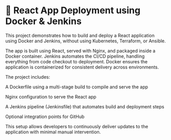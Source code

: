 # 🚀 React App Deployment using Docker & Jenkins
This project demonstrates how to build and deploy a React application using Docker and Jenkins, without using Kubernetes, Terraform, or Ansible.

The app is built using React, served with Nginx, and packaged inside a Docker container. Jenkins automates the CI/CD pipeline, handling everything from code checkout to deployment. Docker ensures the application is containerized for consistent delivery across environments.

The project includes:

A Dockerfile using a multi-stage build to compile and serve the app

Nginx configuration to serve the React app

A Jenkins pipeline (Jenkinsfile) that automates build and deployment steps

Optional integration points for GitHub

This setup allows developers to continuously deliver updates to the application with minimal manual intervention.
